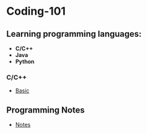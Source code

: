 # Coding-101

## Learning programming languages:
- **C/C++**
- **Java**
- **Python**

### C/C++
- [Basic](https://github.com/MaChuChu/Coding-101/blob/main/C_C%2B%2B/Basics/C%20Language%20Introduction.md)

## Programming Notes
- [Notes](https://github.com/MaChuChu/Coding-101/tree/main/Programming)
